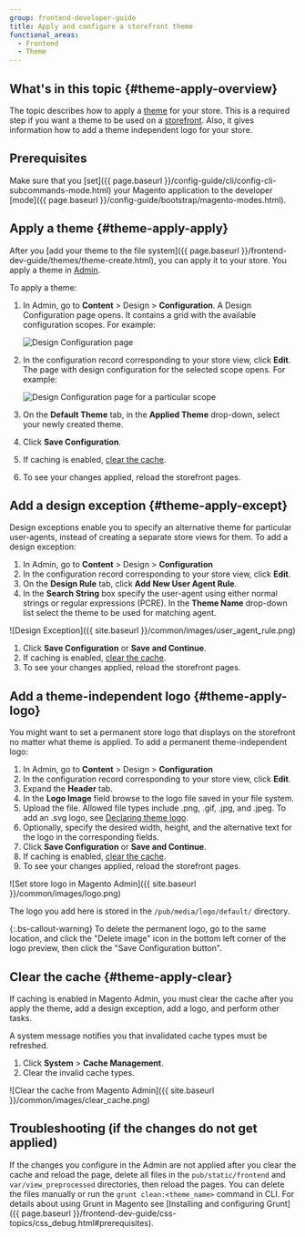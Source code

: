 ```yaml
---
group: frontend-developer-guide
title: Apply and configure a storefront theme
functional_areas:
  - Frontend
  - Theme
---
```


## What's in this topic {#theme-apply-overview}

The topic describes how to apply a [theme](https://glossary.magento.com/theme) for your store. This is a required step if you want a theme to be used on a [storefront](https://glossary.magento.com/storefront).
Also, it gives information how to add a theme independent logo for your store.

## Prerequisites

Make sure that you [set]({{ page.baseurl }}/config-guide/cli/config-cli-subcommands-mode.html) your Magento application to the developer [mode]({{ page.baseurl }}/config-guide/bootstrap/magento-modes.html).

## Apply a theme {#theme-apply-apply}

After you [add your theme to the file system]({{ page.baseurl }}/frontend-dev-guide/themes/theme-create.html), you can apply it to your store. You apply a theme in [Admin](https://glossary.magento.com/admin).

To apply a theme:

1. In Admin, go to **Content** > Design > **Configuration**. A Design Configuration page opens. It contains a grid with the available configuration scopes. For example:

   ![Design Configuration page]

1. In the configuration record corresponding to your store view, click **Edit**. The page with design configuration for the selected scope opens. For example:

   ![Design Configuration page for a particular scope]

1. On the **Default Theme** tab, in the **Applied Theme** drop-down, select your newly created theme.
1. Click **Save Configuration**.
1. If caching is enabled, [clear the cache](#theme-apply-clear).
1. To see your changes applied, reload the storefront pages.

## Add a design exception {#theme-apply-except}

Design exceptions enable you to specify an alternative theme for particular user-agents, instead of creating a separate store views for them.
To add a design exception:

1. In Admin, go to **Content** > Design > **Configuration**
1. In the configuration record corresponding to your store view, click **Edit**.
1. On the **Design Rule** tab, click **Add New User Agent Rule**.
1. In the **Search String** box specify the user-agent using either normal strings or regular expressions (PCRE). In the **Theme Name** drop-down list select the theme to be used for matching agent.

![Design Exception]({{ site.baseurl }}/common/images/user_agent_rule.png)

1. Click **Save Configuration** or **Save and Continue**.
1. If caching is enabled, [clear the cache](#theme-apply-clear).
1. To see your changes applied, reload the storefront pages.

## Add a theme-independent logo {#theme-apply-logo}

You might want to set a permanent store logo that displays on the storefront no matter what theme is applied.
To add a permanent theme-independent logo:

1. In Admin, go to **Content** > Design > **Configuration**
1. In the configuration record corresponding to your store view, click **Edit**.
1. Expand the **Header** tab.
1. In the **Logo Image** field browse to the logo file saved in your file system.
1. Upload the file. Allowed file types include .png, .gif, .jpg, and .jpeg. To add an .svg logo, see [Declaring theme logo]({{page.baseurl}}/frontend-dev-guide/themes/theme-create.html#logo_declare).
1. Optionally, specify the desired width, height, and the alternative text for the logo in the corresponding fields.
1. Click **Save Configuration** or **Save and Continue**.
1. If caching is enabled, [clear the cache](#theme-apply-clear).
1. To see your changes applied, reload the storefront pages.

![Set store logo in Magento Admin]({{ site.baseurl }}/common/images/logo.png)

The logo you add here is stored in the `/pub/media/logo/default/` directory.

{:.bs-callout-warning}
To delete the permanent logo, go to the same location, and click the "Delete image" icon in the bottom left corner of the logo preview, then click the "Save Configuration button".

## Clear the cache {#theme-apply-clear}

If caching is enabled in Magento Admin, you must clear the cache after you apply the theme, add a design exception, add a logo, and perform other tasks.

A system message notifies you that invalidated cache types must be refreshed.

1. Click **System** > **Cache Management**.
1. Clear the invalid cache types.

![Clear the cache from Magento Admin]({{ site.baseurl }}/common/images/clear_cache.png)

## Troubleshooting (if the changes do not get applied)

If the changes you configure in the Admin are not applied after you clear the cache and reload the page, delete all files in the `pub/static/frontend` and `var/view_preprocessed` directories, then reload the pages. You can delete the files manually or run the `grunt clean:<theme_name>` command in CLI. For details about using Grunt in Magento see [Installing and configuring Grunt]({{ page.baseurl }}/frontend-dev-guide/css-topics/css_debug.html#prerequisites).

[Design Configuration page]: {{site.baseurl}}/common/images/design_conf1.png
[Design Configuration page for a particular scope]: {{site.baseurl}}/common/images/fdg/applied_theme.png